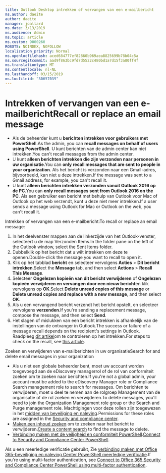 ```yaml
---
title: Outlook Desktop intrekken of vervangen van een e-mailbericht
ms.author: daeite
author: daeite
manager: joallard
ms.date: 3/13/2019
ms.audience: Admin
ms.topic: article
ms.custom: 9000260
ROBOTS: NOINDEX, NOFOLLOW
localization_priority: Normal
ms.openlocfilehash: aced684777ef82860b969aea8825699b78b04c5a
ms.sourcegitcommit: aad9f863bc9fd7d5522c480bd1a7d15f3a80ff4f
ms.translationtype: MT
ms.contentlocale: nl-NL
ms.lasthandoff: 03/15/2019
ms.locfileid: "30657039"
---
```

# <a name="recall-or-replace-an-email-message"></a><span data-ttu-id="2b041-102">Intrekken of vervangen van een e-mailbericht</span><span class="sxs-lookup"><span data-stu-id="2b041-102">Recall or replace an email message</span></span>

- <span data-ttu-id="2b041-103">Als de beheerder kunt u **berichten intrekken voor gebruikers met PowerShell**.</span><span class="sxs-lookup"><span data-stu-id="2b041-103">As the admin, you can **recall messages on behalf of users using PowerShell**.</span></span> <span data-ttu-id="2b041-104">U kunt berichten van de admin center kan niet intrekken.</span><span class="sxs-lookup"><span data-stu-id="2b041-104">You can't recall messages from the admin center.</span></span>
- <span data-ttu-id="2b041-105">U kunt **alleen berichten intrekken die zijn verzonden naar personen in uw organisatie**.</span><span class="sxs-lookup"><span data-stu-id="2b041-105">You can **only recall messages that are sent to people in your organization**.</span></span> <span data-ttu-id="2b041-106">Als het bericht is verzonden naar een Gmail-adres, bijvoorbeeld, kan niet u deze intrekken.</span><span class="sxs-lookup"><span data-stu-id="2b041-106">If the message was sent to a Gmail address, for example, you can't recall it.</span></span>
- <span data-ttu-id="2b041-107">U kunt **alleen berichten intrekken verzonden vanuit Outlook 2016 op de PC**.</span><span class="sxs-lookup"><span data-stu-id="2b041-107">You can **only recall messages sent from Outlook 2016 on the PC**.</span></span> <span data-ttu-id="2b041-108">Als een gebruiker een bericht met behulp van Outlook voor Mac of Outlook op het web verzendt, kunt u deze niet meer intrekken.</span><span class="sxs-lookup"><span data-stu-id="2b041-108">If a user sends a message using Outlook for Mac or Outlook on the web, you can't recall it.</span></span>

<span data-ttu-id="2b041-109">Intrekken of vervangen van een e-mailbericht:</span><span class="sxs-lookup"><span data-stu-id="2b041-109">To recall or replace an email message:</span></span>

1. <span data-ttu-id="2b041-110">In het deelvenster mappen aan de linkerzijde van het Outlook-venster, selecteert u de map Verzonden Items.</span><span class="sxs-lookup"><span data-stu-id="2b041-110">In the folder pane on the left of the Outlook window, select the Sent Items folder.</span></span>
1. <span data-ttu-id="2b041-111">Dubbelklik op het bericht dat u wilt intrekken om deze te openen.</span><span class="sxs-lookup"><span data-stu-id="2b041-111">Double-click the message you want to recall to open it.</span></span>
1. <span data-ttu-id="2b041-112">Klik op het tabblad **bericht** en selecteer vervolgens **Acties** > **Dit bericht intrekken**.</span><span class="sxs-lookup"><span data-stu-id="2b041-112">Select the **Message** tab, and then select **Actions** > **Recall This Message**.</span></span>
1. <span data-ttu-id="2b041-113">Selecteer **Ongelezen kopieën van dit bericht verwijderen** of **Ongelezen kopieën verwijderen en vervangen door een nieuw bericht**en klik vervolgens op **OK**.</span><span class="sxs-lookup"><span data-stu-id="2b041-113">Select **Delete unread copies of this message** or **Delete unread copies and replace with a new message**, and then select **OK**.</span></span>
1. <span data-ttu-id="2b041-114">Als u een vervangend bericht verzendt het bericht opstelt, en selecteer vervolgens **verzenden**.</span><span class="sxs-lookup"><span data-stu-id="2b041-114">If you're sending a replacement message, compose the message, and then select **Send**.</span></span>
1. <span data-ttu-id="2b041-115">Het slagen of mislukken van een bericht intrekken is afhankelijk van de instellingen van de ontvanger in Outlook.</span><span class="sxs-lookup"><span data-stu-id="2b041-115">The success or failure of a message recall depends on the recipient's settings in Outlook.</span></span> <span data-ttu-id="2b041-116">Raadpleeg [dit artikel](https://support.office.com/article/35027f88-d655-4554-b4f8-6c0729a723a0)om te controleren op het intrekken.</span><span class="sxs-lookup"><span data-stu-id="2b041-116">For steps to check on the recall, see [this article](https://support.office.com/article/35027f88-d655-4554-b4f8-6c0729a723a0).</span></span>

<span data-ttu-id="2b041-117">Zoeken en verwijderen van e-mailberichten in uw organisatie</span><span class="sxs-lookup"><span data-stu-id="2b041-117">Search for and delete email messages in your organization</span></span>

- <span data-ttu-id="2b041-118">Als u niet een globale beheerder bent, moet uw account worden toegevoegd aan de eDiscovery managerrol of de rol van conformiteit zoeken om te zoeken naar berichten.</span><span class="sxs-lookup"><span data-stu-id="2b041-118">If you're not a global admin, your account must be added to the eDiscovery Manager role or Compliance Search management role to search for messages.</span></span> <span data-ttu-id="2b041-119">Om berichten te verwijderen, moet u deel te nemen aan de rolgroep Management van de organisatie of de rol zoeken en verwijderen.</span><span class="sxs-lookup"><span data-stu-id="2b041-119">To delete messages, you'll need to join the Organization Management role group or the Search and Purge management role.</span></span> <span data-ttu-id="2b041-120">Machtigingen voor deze rollen zijn toegewezen in het [midden van beveiliging en naleving](https://go.microsoft.com/fwlink/?linkid=2083731).</span><span class="sxs-lookup"><span data-stu-id="2b041-120">Permissions for these roles are assigned in the [Security and compliance center](https://go.microsoft.com/fwlink/?linkid=2083731).</span></span>
- <span data-ttu-id="2b041-121">[Maken een inhoud zoeken](https://docs.microsoft.com/office365/securitycompliance/content-search) om te zoeken naar het bericht te verwijderen.</span><span class="sxs-lookup"><span data-stu-id="2b041-121">[Create a content search](https://docs.microsoft.com/office365/securitycompliance/content-search) to find the message to delete.</span></span>
- <span data-ttu-id="2b041-122">[Verbinding maken met de veiligheid en conformiteit PowerShell](https://docs.microsoft.com/powershell/exchange/office-365-scc/connect-to-scc-powershell/connect-to-scc-powershell?view=exchange-ps).</span><span class="sxs-lookup"><span data-stu-id="2b041-122">[Connect to Security and Compliance Center PowerShell](https://docs.microsoft.com/powershell/exchange/office-365-scc/connect-to-scc-powershell/connect-to-scc-powershell?view=exchange-ps).</span></span>

<span data-ttu-id="2b041-123">Als u een meerledige verificatie gebruikt, Zie [verbinding maken met Office 365-beveiliging en naleving Center PowerShell meerledige verificatie](https://docs.microsoft.com/powershell/exchange/office-365-scc/connect-to-scc-powershell/mfa-connect-to-scc-powershell?view=exchange-ps).</span><span class="sxs-lookup"><span data-stu-id="2b041-123">If you're using multi-factor authentication, see [Connect to Office 365 Security and Compliance Center PowerShell using multi-factor authentication](https://docs.microsoft.com/powershell/exchange/office-365-scc/connect-to-scc-powershell/mfa-connect-to-scc-powershell?view=exchange-ps).</span></span>